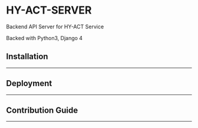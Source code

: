 # HY-ACT-SERVER

Backend API Server for HY-ACT Service

Backed with Python3, Django 4

## Installation

---

## Deployment

---

## Contribution Guide

---
